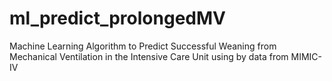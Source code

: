 # ml_predict_prolongedMV
Machine Learning Algorithm to Predict Successful Weaning from Mechanical Ventilation in the Intensive Care Unit using by data from MIMIC-IV
